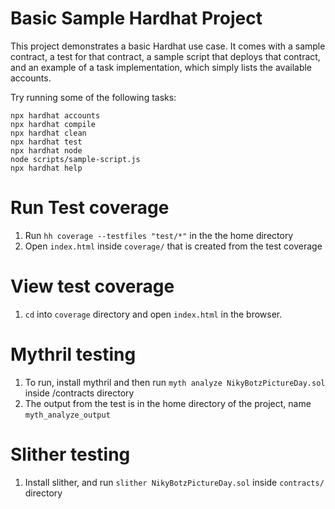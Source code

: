 # Basic Sample Hardhat Project

This project demonstrates a basic Hardhat use case. It comes with a sample contract, a test for that contract, a sample script that deploys that contract, and an example of a task implementation, which simply lists the available accounts.

Try running some of the following tasks:

```shell
npx hardhat accounts
npx hardhat compile
npx hardhat clean
npx hardhat test
npx hardhat node
node scripts/sample-script.js
npx hardhat help
```

# Run Test coverage
1. Run `hh coverage --testfiles "test/*"` in the the home directory
2. Open `index.html` inside `coverage/` that is created from the test coverage

# View test coverage
1. `cd` into `coverage` directory and open `index.html` in the browser.

# Mythril testing
1. To run, install mythril and then run `myth analyze NikyBotzPictureDay.sol` inside /contracts directory
2. The output from the test is in the home directory of the project, name `myth_analyze_output`

# Slither testing
1. Install slither, and run `slither NikyBotzPictureDay.sol` inside `contracts/` directory
